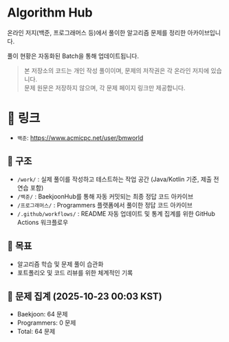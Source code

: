 # Algorithm Hub

온라인 저지(백준, 프로그래머스 등)에서 풀이한 알고리즘 문제를 정리한 아카이브입니다.

풀이 현황은 자동화된 Batch을 통해 업데이트됩니다.

> 본 저장소의 코드는 개인 작성 풀이이며, 문제의 저작권은 각 온라인 저지에 있습니다.  
> 문제 원문은 저장하지 않으며, 각 문제 페이지 링크만 제공합니다.

# 🔗 링크

- `백준`: https://www.acmicpc.net/user/bmworld

## 📂 구조

- `/work/` : 실제 풀이를 작성하고 테스트하는 작업 공간 (Java/Kotlin 기준, 제출 전 연습 포함)
- `/백준/` : BaekjoonHub를 통해 자동 커밋되는 최종 정답 코드 아카이브
- `/프로그래머스/` : Programmers 플랫폼에서 풀이한 정답 코드 아카이브
- `/.github/workflows/` : README 자동 업데이트 및 통계 집계를 위한 GitHub Actions 워크플로우

## 🎯 목표

- 알고리즘 학습 및 문제 풀이 습관화
- 포트폴리오 및 코드 리뷰를 위한 체계적인 기록

<!-- TOTAL_PROBLEM_STATS_START -->
## 🚀 문제 집계 (2025-10-23 00:03 KST)
- Baekjoon: 64 문제
- Programmers: 0 문제
- Total: 64 문제
<!-- TOTAL_PROBLEM_STATS_END -->

